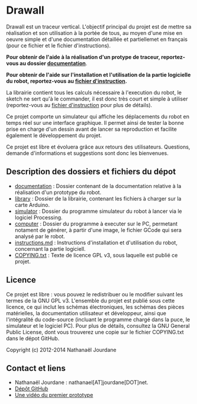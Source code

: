 Drawall
=======

Drawall est un traceur vertical. L'objectif principal du projet est de mettre sa réalisation et son utilisation à la portée de tous, au moyen d'une mise en oeuvre simple et d'une documentation détaillée et partiellemet en français (pour ce fichier et le fichier d'instructions).

**Pour obtenir de l'aide à la réalisation d'un protype de traceur, reportez-vous au dossier [documentation](documentation)**.

**Pour obtenir de l'aide sur l'installation et l'utilisation de la partie logicielle du robot, reportez-vous au [fichier d'instruction](instructions.md).**

La librairie contient tous les calculs nécessaire à l'execution du robot, le sketch ne sert qu'à le commander, il est donc très court et simple à utiliser (reportez-vous au [fichier d'instruction](instructions.md) pour plus de détails).

Ce projet comporte un simulateur qui affiche les déplacements du robot en temps réel sur une interface graphique. Il permet ainsi de tester la bonne prise en charge d'un dessin avant de lancer sa reproduction et facilite également le développement du projet.

Ce projet est libre et évoluera grâce aux retours des utilisateurs. Questions, demande d'informations et suggestions sont donc les bienvenues.

Description des dossiers et fichiers du dépot
---------------------------------------------

- [documentation](documentation) : Dossier contenant de la documentation relative à la réalisation d'un prototype du robot.
- [library](library) : Dossier de la librairie, contenant les fichiers à charger sur la carte Arduino.
- [simulator](simulator) : Dossier du programme simulateur du robot à lancer via le logiciel Processing.
- [computer](computer) : Dossier du programme à executer sur le PC, permetant notament de générer, à partir d'une image, le fichier GCode qui sera analysé par le robot.
- [instructions.md](instructions.md) : Instructions d'installation et d'utilisation du robot, concernant la partie logiciell.
- [COPYING.txt](COPYING.txt) : Texte de licence GPL v3, sous laquelle est publié ce projet.

Licence
-------

Ce projet est libre : vous pouvez le redistribuer ou le modifier suivant les termes de la GNU GPL v3. L'ensemble du projet est publié sous cette licence, ce qui inclut les schémas électroniques, les schémas des pièces matérielles, la documentation utilisateur et développeur, ainsi que l'intégralité du code-source (incluant le programme chargé dans la puce, le simulateur et le logiciel PC). Pour plus de détails, consultez la GNU General Public License, dont vous trouverez une copie sur le fichier COPYING.txt dans le dépot GitHub.

Copyright (c) 2012-2014 Nathanaël Jourdane

Contact et liens
----------------

- Nathanaël Jourdane : nathanael[AT]jourdane[DOT]net.
- [Dépôt GitHub](https://github.com/roipoussiere/Drawall)
- [Une vidéo du premier prototype](http://www.youtube.com/watch?v=ewhZ9wcrR2s)
